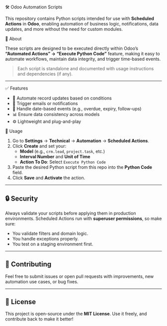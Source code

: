 🛠️ Odoo Automation Scripts

This repository contains Python scripts intended for use with **Scheduled Actions** in **Odoo**, enabling automation of business logic, notifications, data updates, and more without the need for custom modules.

📌 About

These scripts are designed to be executed directly within Odoo’s **“Automated Actions” → “Execute Python Code”** feature, making it easy to automate workflows, maintain data integrity, and trigger time-based events.


> Each script is standalone and documented with usage instructions and dependencies (if any).

---

✅ Features

- 🔄 Automate record updates based on conditions
- 📨 Trigger emails or notifications
- 📅 Handle date-based events (e.g., overdue, expiry, follow-ups)
- 📊 Ensure data consistency across models
- ⚙️ Lightweight and plug-and-play


🚀 Usage

1. Go to **Settings** → **Technical** → **Automation** → **Scheduled Actions**.
2. Click **Create** and set your:
   - **Model** (e.g., `crm.lead`, `project.task`, etc.)
   - **Interval Number** and **Unit of Time**
   - **Action To Do**: Select `Execute Python Code`
3. Paste the desired Python script from this repo into the **Python Code** field.
4. Click **Save** and **Activate** the action.

---

## 🔒 Security

Always validate your scripts before applying them in production environments. Scheduled Actions run with **superuser permissions**, so make sure:

- You validate filters and domain logic.
- You handle exceptions properly.
- You test on a staging environment first.

---

## 🤝 Contributing

Feel free to submit issues or open pull requests with improvements, new automation use cases, or bug fixes.

---

## 📜 License

This project is open-source under the **MIT License**. Use it freely, and contribute back to make it better!
